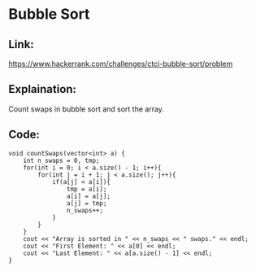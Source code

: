 # Bubble Sort

## Link:
https://www.hackerrank.com/challenges/ctci-bubble-sort/problem


## Explaination:
Count swaps in bubble sort and sort the array.


## Code:

```
void countSwaps(vector<int> a) {
    int n_swaps = 0, tmp;
    for(int i = 0; i < a.size() - 1; i++){
        for(int j = i + 1; j < a.size(); j++){
            if(a[j] < a[i]){
                tmp = a[i];
                a[i] = a[j];
                a[j] = tmp;
                n_swaps++;
            }
        }
    }
    cout << "Array is sorted in " << n_swaps << " swaps." << endl;
    cout << "First Element: " << a[0] << endl;
    cout << "Last Element: " << a[a.size() - 1] << endl;
}


```
